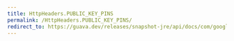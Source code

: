 ```yaml
---
title: HttpHeaders.PUBLIC_KEY_PINS
permalink: /HttpHeaders.PUBLIC_KEY_PINS/
redirect_to: https://guava.dev/releases/snapshot-jre/api/docs/com/google/common/net/HttpHeaders.html#PUBLIC_KEY_PINS
---
```


